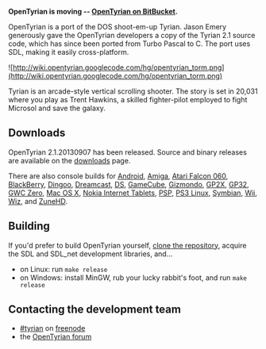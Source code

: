 **OpenTyrian is moving -- [OpenTyrian on BitBucket](https://bitbucket.org/opentyrian/opentyrian).**

OpenTyrian is a port of the DOS shoot-em-up Tyrian.  Jason Emery generously gave the OpenTyrian developers a copy of the Tyrian 2.1 source code, which has since been ported from Turbo Pascal to C.  The port uses SDL, making it easily cross-platform.

![http://wiki.opentyrian.googlecode.com/hg/opentyrian_torm.png](http://wiki.opentyrian.googlecode.com/hg/opentyrian_torm.png)

Tyrian is an arcade-style vertical scrolling shooter.  The story is set
in 20,031 where you play as Trent Hawkins, a skilled fighter-pilot employed
to fight Microsol and save the galaxy.

## Downloads ##
OpenTyrian 2.1.20130907 has been released.  Source and binary releases are available on the [downloads](Downloads.md) page.

There are also console builds for [Android](http://sourceforge.net/projects/libsdl-android/files/apk/OpenTyrian/), [Amiga](http://os4depot.net/index.php?function=showfile&file=game/shmup/opentyrian.lha), [Atari Falcon 060](http://dawork.synchronus.de/), [BlackBerry](http://appworld.blackberry.com/webstore/content/26435875/), [Dingoo](http://dl.openhandhelds.org/cgi-bin/dingoo.cgi?0,0,0,0,27,380), [Dreamcast](http://www.dreamcast.es/downloads.php?cat_id=11&download_id=37), [DS](http://vespenegas.com/tyrian.html), [GameCube](http://www.camanis.net/tyrian/ports/gamecube-openTyrianGC.zip),  [Gizmondo](http://www.camanis.net/tyrian/ports/gizmondo-OpenTyrian_beta2.rar),
[GP2X](http://dl.openhandhelds.org/cgi-bin/gp2x.cgi?0,0,0,0,30,2433), [GP32](http://www.slaanesh.net/2010/01/opentyrian-v10-for-gp32.html), [GWC Zero](http://boards.dingoonity.org/gcw-releases/opentyrian/), [Mac OS X](http://www.camanis.net/opentyrian/ports/macosx-opentyrian-osx-2.1.20130907.dmg), [Nokia Internet Tablets](http://pupnik.de/tyrian.html), [PSP](http://www.dcemu.co.uk/vbulletin/showthread.php?t=80987), [PS3 Linux](http://pleasantfiction.ipower.com/ps3linux/ps3bodega61/ppc/repodata/repoview/opentyrian-0-2.1.896-3.6.html), [Symbian](http://www.anotherguest.se/), [Wii](http://www.wiibrew.org/wiki/OpenTyrianWii), [Wiz](http://dl.openhandhelds.org/cgi-bin/wiz.cgi?,0,0,0,30,145), and [ZuneHD](http://code.google.com/p/opentyrianhd/).

## Building ##
If you'd prefer to build OpenTyrian yourself, [clone the repository](http://code.google.com/p/opentyrian/source/checkout), acquire the SDL and SDL\_net development libraries, and...
  * on Linux: run `make release`
  * on Windows: install MinGW, rub your lucky rabbit's foot, and run `make release`

## Contacting the development team ##
  * [#tyrian](irc://irc.freenode.net/#tyrian) on [freenode](http://www.freenode.net)
  * the [OpenTyrian forum](http://tyrian2k.proboards23.com/index.cgi?board=opentyriangeneral)